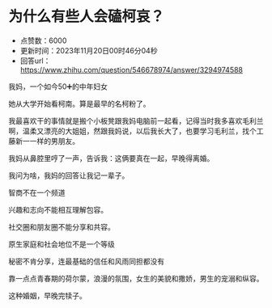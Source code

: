 # 为什么有些人会磕柯哀？
- 点赞数：6000
- 更新时间：2023年11月20日00时46分04秒
- 回答url：https://www.zhihu.com/question/546678974/answer/3294974588
<body>
 <p data-pid="29VB5YKe">我妈，一个如今50➕的中年妇女</p>
 <p data-pid="UEdSp60K">她从大学开始看柯南。算是最早的名柯粉了。</p>
 <p data-pid="V5kE7rdU">我最喜欢干的事情就是搬个小板凳跟我妈电脑前一起看，记得当时我多喜欢毛利兰啊，温柔又漂亮的大姐姐，然跟我妈说，以后我长大了，也要学习毛利兰，找个工藤新一一样的男朋友。</p>
 <p data-pid="r3OMN56g">我妈从鼻腔里哼了一声，告诉我：这俩要真在一起，早晚得离婚。</p>
 <p data-pid="KCUWDPQI">我问为啥，我妈的回答让我记一辈子。</p>
 <p data-pid="Bd6bRrix">智商不在一个频道</p>
 <p data-pid="vJQPJOsv">兴趣和志向不能相互理解包容。</p>
 <p data-pid="RFJ0WxT5">社交圈和朋友圈不能分享和共容。</p>
 <p data-pid="bKTFONz2">原生家庭和社会地位不是一个等级</p>
 <p data-pid="8DwL2ROf">秘密不肯分享，连最基础的信任和风雨同担都没有</p>
 <p data-pid="7TbtYwPX">靠一点点青春期的荷尔蒙，浪漫的氛围，女生的美貌和撒娇，男生的宠溺和纵容。</p>
 <p data-pid="hRRNdgWN">这种婚姻，早晚完犊子。</p>
</body>